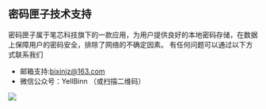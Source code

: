 ## 密码匣子技术支持

密码匣子属于笔芯科技旗下的一款应用，为用户提供良好的本地密码存储，在数据上保障用户的密码安全，排除了网络的不确定因素。
有任何问题可以通过以下方式联系我们

* 邮箱支持:bixinjz@163.com
* 微信公众号：YellBinn （或扫描二维码）

![](https://raw.githubusercontent.com/StarYellow/bixin/master/qrcode_for_gh_e02ebc6ecd33_258.jpg)
